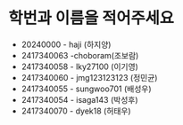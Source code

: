 # 학번과 이름을 적어주세요

* 20240000 - haji (하지양)
* 2417340063 -choboram(조보람)
* 2417340058 - lky27100 (이기영)
* 2417340060 - jmg123123123 (정민균)
* 2417340055 - sungwoo701 (배성우)
* 2417340054 - isaga143 (박성후)
* 2417340070 - dyek18 (허태우)
